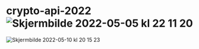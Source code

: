 # crypto-api-2022![Skjermbilde 2022-05-05 kl  22 11 20](https://user-images.githubusercontent.com/91538768/167017695-25cc8925-f3e8-4d35-a369-6d221ffe4ac8.png)
![Skjermbilde 2022-05-10 kl  20 15 23](https://user-images.githubusercontent.com/91538768/167695398-0ba2cdae-661e-4737-9772-0210e654e1db.png)
